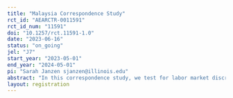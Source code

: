 ```yaml
---
title: "Malaysia Correspondence Study"
rct_id: "AEARCTR-0011591"
rct_id_num: "11591"
doi: "10.1257/rct.11591-1.0"
date: "2023-06-16"
status: "on_going"
jel: "J7"
start_year: "2023-05-01"
end_year: "2024-05-01"
pi: "Sarah Janzen sjanzen@illinois.edu"
abstract: "In this correspondence study, we test for labor market discrimination in Malaysia by ethnicity and gender. In addition, we evaluate whether soft skill signals (leadership, teamwork, or none) are valued in the labor market, and their interaction with discriminatory behavior. "
layout: registration
---
```


